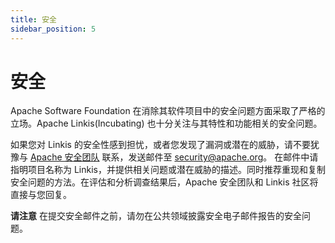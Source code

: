 ```yaml
---
title: 安全
sidebar_position: 5
---
```


# 安全

Apache Software Foundation 在消除其软件项目中的安全问题方面采取了严格的立场。Apache Linkis(Incubating) 也十分关注与其特性和功能相关的安全问题。

如果您对 Linkis 的安全性感到担忧，或者您发现了漏洞或潜在的威胁，请不要犹豫与 [Apache 安全团队](http://www.apache.org/security/) 联系，发送邮件至 [security@apache.org](mailto:security@apache.org)。 在邮件中请指明项目名称为 Linkis，并提供相关问题或潜在威胁的描述。同时推荐重现和复制安全问题的方法。在评估和分析调查结果后，Apache 安全团队和 Linkis 社区将直接与您回复。

**请注意** 在提交安全邮件之前，请勿在公共领域披露安全电子邮件报告的安全问题。
